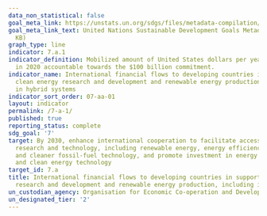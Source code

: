 ```yaml
---
data_non_statistical: false
goal_meta_link: https://unstats.un.org/sdgs/files/metadata-compilation/Metadata-Goal-7.pdf
goal_meta_link_text: United Nations Sustainable Development Goals Metadata (PDF 111
  KB)
graph_type: line
indicator: 7.a.1
indicator_definition: Mobilized amount of United States dollars per year starting
  in 2020 accountable towards the $100 billion commitment.
indicator_name: International financial flows to developing countries in support of
  clean energy research and development and renewable energy production, including
  in hybrid systems
indicator_sort_order: 07-aa-01
layout: indicator
permalink: /7-a-1/
published: true
reporting_status: complete
sdg_goal: '7'
target: By 2030, enhance international cooperation to facilitate access to clean energy
  research and technology, including renewable energy, energy efficiency and advanced
  and cleaner fossil-fuel technology, and promote investment in energy infrastructure
  and clean energy technology
target_id: 7.a
title: International financial flows to developing countries in support of clean energy
  research and development and renewable energy production, including in hybrid systems
un_custodian_agency: Organisation for Economic Co-operation and Development (OECD)
un_designated_tier: '2'
---
```

